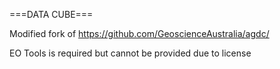 ===DATA CUBE===

Modified fork of https://github.com/GeoscienceAustralia/agdc/

EO Tools is required but cannot be provided due to license